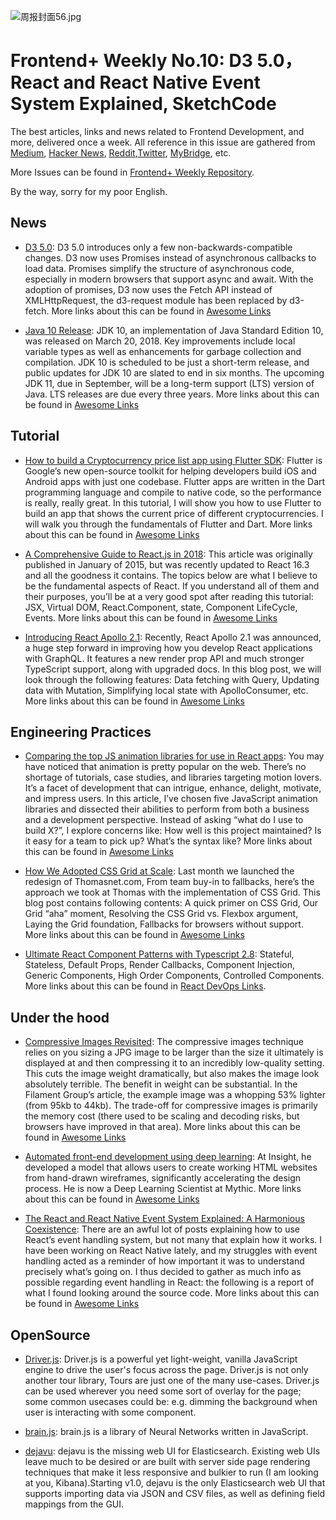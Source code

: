 ![周报封面56.jpg](http://upload-images.jianshu.io/upload_images/1647496-b6ba72596e038da7.jpg?imageMogr2/auto-orient/strip%7CimageView2/2/w/1240)

# Frontend+ Weekly No.10: D3 5.0，React and React Native Event System Explained, SketchCode

The best articles, links and news related to Frontend Development, and more, delivered once a week. All reference in this issue are gathered from [Medium](https://medium.com/@384924552), [Hacker News](https://news.ycombinator.com/news), [Reddit](reddit.com),[Twitter](twitter.com), [MyBridge](mybridge.co), etc.

More Issues can be found in [Frontend+ Weekly Repository](https://parg.co/U9x).

By the way, sorry for my poor English.

## News

- [D3 5.0](https://parg.co/U7f): D3 5.0 introduces only a few non-backwards-compatible changes. D3 now uses Promises instead of asynchronous callbacks to load data. Promises simplify the structure of asynchronous code, especially in modern browsers that support async and await. With the adoption of promises, D3 now uses the Fetch API instead of XMLHttpRequest, the d3-request module has been replaced by d3-fetch. More links about this can be found in [Awesome Links](https://github.com/wx-chevalier/Awesome-Lists/blob/master/README-en.md)

- [Java 10 Release](https://www.infoworld.com/article/3230507/java/java-jdk-10-what-new-features-to-expect-in-the-next-java.html): JDK 10, an implementation of Java Standard Edition 10, was released on March 20, 2018. Key improvements include local variable types as well as enhancements for garbage collection and compilation. JDK 10 is scheduled to be just a short-term release, and public updates for JDK 10 are slated to end in six months. The upcoming JDK 11, due in September, will be a long-term support (LTS) version of Java. LTS releases are due every three years. More links about this can be found in [Awesome Links](https://github.com/wx-chevalier/Awesome-Lists/blob/master/README-en.md)

## Tutorial

- [How to build a Cryptocurrency price list app using Flutter SDK](https://parg.co/U2K): Flutter is Google’s new open-source toolkit for helping developers build iOS and Android apps with just one codebase. Flutter apps are written in the Dart programming language and compile to native code, so the performance is really, really great. In this tutorial, I will show you how to use Flutter to build an app that shows the current price of different cryptocurrencies. I will walk you through the fundamentals of Flutter and Dart. More links about this can be found in [Awesome Links](https://github.com/wx-chevalier/Awesome-Lists/blob/master/README-en.md)

- [A Comprehensive Guide to React.js in 2018](https://medium.freecodecamp.org/a-comprehensive-guide-to-react-js-in-2018-ba8bb6975597): This article was originally published in January of 2015, but was recently updated to React 16.3 and all the goodness it contains. The topics below are what I believe to be the fundamental aspects of React. If you understand all of them and their purposes, you’ll be at a very good spot after reading this tutorial: JSX, Virtual DOM, React.Component, state, Component LifeCycle, Events. More links about this can be found in [Awesome Links](https://github.com/wx-chevalier/Awesome-Lists/blob/master/README-en.md)

- [Introducing React Apollo 2.1](https://dev-blog.apollodata.com/introducing-react-apollo-2-1-c837cc23d926): Recently, React Apollo 2.1 was announced, a huge step forward in improving how you develop React applications with GraphQL. It features a new render prop API and much stronger TypeScript support, along with upgraded docs. In this blog post, we will look through the following features: Data fetching with Query, Updating data with Mutation, Simplifying local state with ApolloConsumer, etc. More links about this can be found in [Awesome Links](https://github.com/wx-chevalier/Awesome-Lists/blob/master/README-en.md)

## Engineering Practices

- [Comparing the top JS animation libraries for use in React apps](https://parg.co/Ux9): You may have noticed that animation is pretty popular on the web. There’s no shortage of tutorials, case studies, and libraries targeting motion lovers. It’s a facet of development that can intrigue, enhance, delight, motivate, and impress users. In this article, I’ve chosen five JavaScript animation libraries and dissected their abilities to perform from both a business and a development perspective. Instead of asking “what do I use to build X?”, I explore concerns like: How well is this project maintained? Is it easy for a team to pick up? What’s the syntax like? More links about this can be found in [Awesome Links](https://github.com/wx-chevalier/Awesome-Lists/blob/master/README-en.md)

- [How We Adopted CSS Grid at Scale](https://julian.is/article/css-grid-at-scale/): Last month we launched the redesign of Thomasnet.com, From team buy-in to fallbacks, here’s the approach we took at Thomas with the implementation of CSS Grid. This blog post contains following contents: A quick primer on CSS Grid, Our Grid “aha” moment, Resolving the CSS Grid vs. Flexbox argument, Laying the Grid foundation, Fallbacks for browsers without support. More links about this can be found in [Awesome Links](https://github.com/wx-chevalier/Awesome-Lists/blob/master/README-en.md)

- [Ultimate React Component Patterns with Typescript 2.8](https://levelup.gitconnected.com/ultimate-react-component-patterns-with-typescript-2-8-82990c516935): Stateful, Stateless, Default Props, Render Callbacks, Component Injection, Generic Components, High Order Components, Controlled Components. More links about this can be found in [React DevOps Links](https://github.com/wx-chevalier/Awesome-Lists/blob/master/Web/Framework/React/React-DevOps-List.md).

## Under the hood

- [Compressive Images Revisited](https://timkadlec.com/remembers/2018-03-22-compressive-images-revisited/): The compressive images technique relies on you sizing a JPG image to be larger than the size it ultimately is displayed at and then compressing it to an incredibly low-quality setting. This cuts the image weight dramatically, but also makes the image look absolutely terrible. The benefit in weight can be substantial. In the Filament Group’s article, the example image was a whopping 53% lighter (from 95kb to 44kb). The trade-off for compressive images is primarily the memory cost (there used to be scaling and decoding risks, but browsers have improved in that area). More links about this can be found in [Awesome Links](https://github.com/wx-chevalier/Awesome-Lists/blob/master/README-en.md)

- [Automated front-end development using deep learning](https://parg.co/UDc): At Insight, he developed a model that allows users to create working HTML websites from hand-drawn wireframes, significantly accelerating the design process. He is now a Deep Learning Scientist at Mythic. More links about this can be found in [Awesome Links](https://github.com/wx-chevalier/Awesome-Lists/blob/master/README-en.md)

- [The React and React Native Event System Explained: A Harmonious Coexistence](https://parg.co/UDq): There are an awful lot of posts explaining how to use React’s event handling system, but not many that explain how it works. I have been working on React Native lately, and my struggles with event handling acted as a reminder of how important it was to understand precisely what’s going on. I thus decided to gather as much info as possible regarding event handling in React: the following is a report of what I found looking around the source code. More links about this can be found in [Awesome Links](https://github.com/wx-chevalier/Awesome-Lists/blob/master/README-en.md)

## OpenSource

- [Driver.js](https://github.com/kamranahmedse/driver.js): Driver.js is a powerful yet light-weight, vanilla JavaScript engine to drive the user's focus across the page. Driver.js is not only another tour library, Tours are just one of the many use-cases. Driver.js can be used wherever you need some sort of overlay for the page; some common usecases could be: e.g. dimming the background when user is interacting with some component.

- [brain.js](https://github.com/BrainJS/brain.js): brain.js is a library of Neural Networks written in JavaScript.

- [dejavu](https://github.com/appbaseio/dejavu): dejavu is the missing web UI for Elasticsearch. Existing web UIs leave much to be desired or are built with server side page rendering techniques that make it less responsive and bulkier to run (I am looking at you, Kibana).Starting v1.0, dejavu is the only Elasticsearch web UI that supports importing data via JSON and CSV files, as well as defining field mappings from the GUI.
